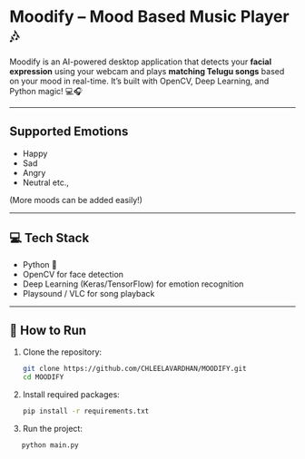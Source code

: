 #  Moodify – Mood Based Music Player 🎶

Moodify is an AI-powered desktop application that detects your **facial expression** using your webcam and plays **matching Telugu songs** based on your mood in real-time. It’s built with OpenCV, Deep Learning, and Python magic! 💻🎧

---

##  Supported Emotions
- Happy 
- Sad 
- Angry 
- Neutral etc., 

(More moods can be added easily!)

---

## 💻 Tech Stack
- Python 🐍
- OpenCV for face detection
- Deep Learning (Keras/TensorFlow) for emotion recognition
- Playsound / VLC for song playback

---

## 🚀 How to Run
1. Clone the repository:
   ```bash
   git clone https://github.com/CHLEELAVARDHAN/MOODIFY.git
   cd MOODIFY

2. Install required packages:
   ```bash
   pip install -r requirements.txt

3. Run the project:
```bash
   python main.py
